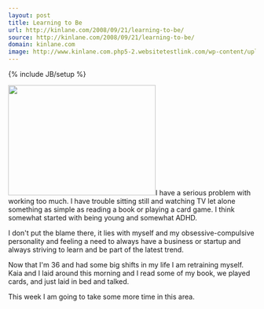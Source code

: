```yaml
---
layout: post
title: Learning to Be
url: http://kinlane.com/2008/09/21/learning-to-be/
source: http://kinlane.com/2008/09/21/learning-to-be/
domain: kinlane.com
image: http://www.kinlane.com.php5-2.websitetestlink.com/wp-content/uploads/2008/09/kin_on_rocks-300x225.jpg
---
```

{% include JB/setup %}<p><p style="text-align: left;"><a href="http://www.kinlane.com.php5-2.websitetestlink.com/wp-content/uploads/2008/09/kin_on_rocks.jpg"><img class="size-medium wp-image-202 alignright" title="Kin on the Rocks" src="http://www.kinlane.com.php5-2.websitetestlink.com/wp-content/uploads/2008/09/kin_on_rocks-300x225.jpg" alt="" width="300" height="225" /></a>I have a serious problem with working too much.  I have trouble sitting still and watching TV let alone something as simple as reading a book or playing a card game.  I think somewhat started with being young and somewhat ADHD.<p></p>
I don't put the blame there, it lies with myself and my obsessive-compulsive personality and feeling a need to always have a business or startup and always striving to learn and be part of the latest trend.<p></p>
Now that I'm 36 and had some big shifts in my life I am retraining myself.  Kaia and I laid around this morning and I read some of my book, we played cards, and just laid in bed and talked.<p></p>
This week I am going to take some more time in this area.</p>
